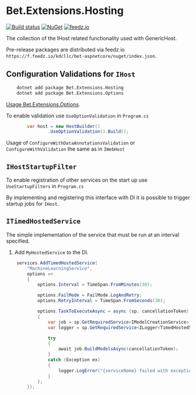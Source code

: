 # Bet.Extensions.Hosting

[![Build status](https://ci.appveyor.com/api/projects/status/fo9rakj7s7uhs3ij?svg=true)](https://ci.appveyor.com/project/kdcllc/bet-aspnetcore)
[![NuGet](https://img.shields.io/nuget/v/Bet.Extensions.Hosting.svg)](https://www.nuget.org/packages?q=Bet.Extensions.Hosting)
[![feedz.io](https://img.shields.io/badge/endpoint.svg?url=https://f.feedz.io/kdcllc/bet-aspnetcore/shield/Bet.Extensions.Hosting/latest)](https://f.feedz.io/kdcllc/bet-aspnetcore/packages/Bet.Extensions.Hosting/latest/download)

The collection of the IHost related functionality used with GenericHost.

Pre-release packages are distributed via feedz.io `https://f.feedz.io/kdcllc/bet-aspnetcore/nuget/index.json`.

## Configuration Validations for `IHost`

```bash
    dotnet add package Bet.Extensions.Hosting
    dotnet add package Bet.Extensions.Options
```

[Usage Bet.Extensions.Options](../../src/Bet.Extensions.Options/README.md).

To enable validation use `UseOptionValidation` in `Program.cs`

```csharp
        var host = new HostBuilder()
                .UseOptionValidation().Build();
```

Usage of `ConfigureWithDataAnnotationsValidation` or `ConfigureWithValidation` the same as in `IWebHost`

## `IHostStartupFilter`

To enable registration of other services on the start up use `UseStartupFilters` in `Program.cs`

By implementing and registering this interface with DI it is possible to trigger startup jobs for `IHost`.

## `ITimedHostedService`

The simple implementation of the service that must be run at an interval specified.

1. Add `MyHostedService` to the DI.

```csharp
    services.AddTimedHostedService(
        "MachineLearningService",
        options =>
        {
            options.Interval = TimeSpan.FromMinutes(30);

            options.FailMode = FailMode.LogAndRetry;
            options.RetryInterval = TimeSpan.FromSeconds(30);

            options.TaskToExecuteAsync = async (sp, cancellationToken) =>
            {
                var job = sp.GetRequiredService<IModelCreationService>();
                var logger = sp.GetRequiredService<ILogger<TimedHostedService>>();

                try
                {
                    await job.BuildModelsAsync(cancellationToken);
                }
                catch (Exception ex)
                {
                    logger.LogError("{serviceName} failed with exception: {message}", nameof(TimedHostedService), ex.Message);
                }
            };
        });
```
